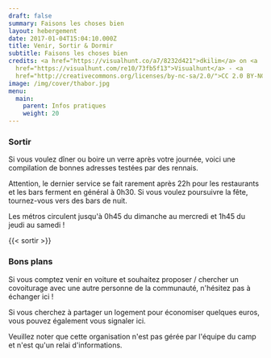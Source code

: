 ```yaml
---
draft: false
summary: Faisons les choses bien
layout: hebergement
date: 2017-01-04T15:04:10.000Z
title: Venir, Sortir & Dormir
subtitle: Faisons les choses bien
credits: <a href="https://visualhunt.co/a7/8232d421">dkilim</a> on <a
  href="https://visualhunt.com/re10/73fb5f13">Visualhunt</a> - <a
  href="http://creativecommons.org/licenses/by-nc-sa/2.0/">CC 2.0 BY-NC-SA</a>
image: /img/cover/thabor.jpg
menu:
  main:
    parent: Infos pratiques
    weight: 20
---
```



### Sortir

Si vous voulez dîner ou boire un verre après votre journée, voici une compilation de bonnes adresses testées par des rennais.

Attention, le dernier service se fait rarement après 22h pour les restaurants et les bars ferment en général à 0h30. Si vous voulez poursuivre la fête, tournez-vous vers des bars de nuit.

Les métros circulent jusqu'à 0h45 du dimanche au mercredi et 1h45 du jeudi au samedi !

{{< sortir >}}

### Bons plans

Si vous comptez venir en voiture et souhaitez proposer / chercher un covoiturage avec une autre personne de la communauté, n'hésitez pas à échanger ici !

Si vous cherchez à partager un logement pour économiser quelques euros, vous pouvez également vous signaler ici.

Veuillez noter que cette organisation n'est pas gérée par l'équipe du camp et n'est qu'un relai d'informations.
